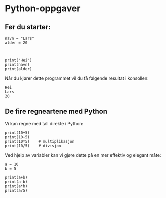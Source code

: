 # Python-oppgaver

## Før du starter:

```
navn = "Lars"
alder = 20



print("Hei")
print(navn)
print(alder)

```

Når du kjører dette programmet vil du få følgende resultat i konsollen:

```
Hei
Lars
20
```

## De fire regneartene med Python

Vi kan regne med tall direkte i Python:

```
print(10+5)
print(10-5)
print(10*5)    # multiplikasjon
print(10/5)    # divisjon

```

Ved hjelp av variabler kan vi gjøre dette på en mer effektiv og elegant måte:

```
a = 10
b = 5

print(a+b)
print(a-b)
print(a*b)
print(a/5)

```
